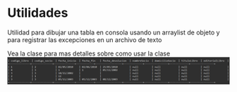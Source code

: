 # Utilidades
Utilidad para dibujar una tabla en consola usando un arraylist de objeto y para registrar las excepciones en un archivo de texto

Vea la clase para mas detalles sobre como usar la clase
![alt text](https://github.com/Sam-coder183/Utilidades/blob/main/tabla.png)
